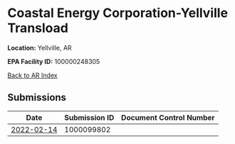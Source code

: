 # Coastal Energy Corporation-Yellville Transload

**Location:** Yellville, AR

**EPA Facility ID:** 100000248305

[Back to AR Index](../../index.md)

## Submissions

| Date | Submission ID | Document Control Number |
|------|--------------|-------------------------|
| [2022-02-14](submissions/1000099802.md) | 1000099802 |  |
